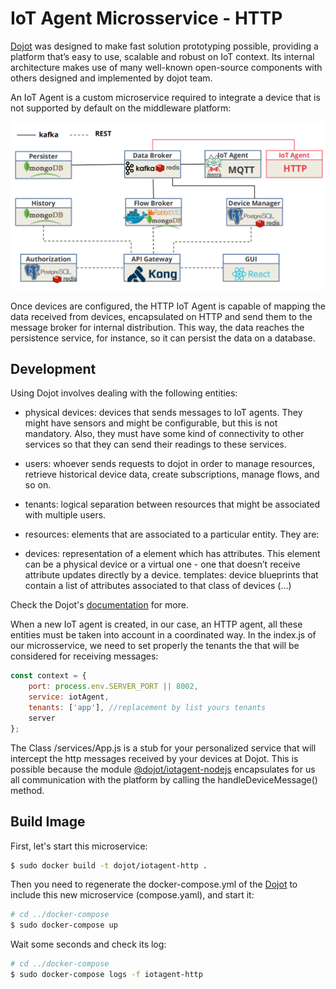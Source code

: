 # IoT Agent Microsservice - HTTP

[Dojot](https://github.com/dojot) was designed to make fast solution prototyping possible, providing a platform that’s easy to use, scalable and robust on IoT context. Its internal architecture makes use of many well-known open-source components with others designed and implemented by dojot team.

An IoT Agent is a custom microservice required to integrate a device that is not supported by default on the middleware platform:

<p align="center">
<img src="./docs/images/architecture.png" alt="drawing"/>
</p>

Once devices are configured, the HTTP IoT Agent is capable of mapping the data received from devices, encapsulated on HTTP and send them to the message broker for internal distribution. This way, the data reaches the persistence service, for instance, so it can persist the data on a database.

## Development

Using Dojot involves dealing with the following entities:

- physical devices: devices that sends messages to IoT agents. They might have sensors and might be configurable, but this is not mandatory. Also, they must have some kind of connectivity to other services so that they can send their readings to these services.

- users: whoever sends requests to dojot in order to manage resources, retrieve historical device data, create subscriptions, manage flows, and so on.

- tenants: logical separation between resources that might be associated with multiple users.

- resources: elements that are associated to a particular entity. They are:

- devices: representation of a element which has attributes. This element can be a physical device or a virtual one - one that doesn’t receive attribute updates directly by a device.
templates: device blueprints that contain a list of attributes associated to that class of devices (...)

Check the Dojot's [documentation](https://dojotdocs.readthedocs.io/en/latest/iotagent-architecture.html) for more. 

When a new IoT agent is created, in our case, an HTTP agent, all these entities must be taken into account in a coordinated way. In the index.js of our microsservice, we need to set properly the tenants the that will be considered for receiving messages:

```Javascript
const context = {
    port: process.env.SERVER_PORT || 8002,
    service: iotAgent,
    tenants: ['app'], //replacement by list yours tenants
    server
};
```

The Class /services/App.js is a stub for your personalized service that will intercept the http messages received by your devices at Dojot. This is possible because the module [@dojot/iotagent-nodejs](https://github.com/dojot/iotagent-nodejs) encapsulates for us all communication with the platform by calling the handleDeviceMessage() method.

## Build Image

First, let's start this microservice:

```bash
$ sudo docker build -t dojot/iotagent-http .
```

Then you need to regenerate the docker-compose.yml of the [Dojot](https://github.com/dojot/docker-compose) to include this new microservice (compose.yaml), and start it:

```bash
# cd ../docker-compose
$ sudo docker-compose up
```

Wait some seconds and check its log:

```bash
# cd ../docker-compose
$ sudo docker-compose logs -f iotagent-http
```
